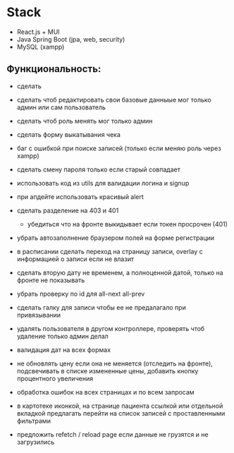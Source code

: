 # Stack
- React.js + MUI
- Java Spring Boot (jpa, web, security)
- MySQL (xampp)

## Функциональность:
- сделать 
- сделать чтоб редактировать свои базовые данныые мог только админ или сам пользователь
- сделать чтоб роль менять мог только админ
- сделать форму выкатывания чека

- баг с ошибкой при поиске записей (только если меняю роль через xampp)
- сделать смену пароля только если старый совпадает
- использовать код из utils для валидации логина и signup
- при апдейте использовать красивый alert
- сделать разделение на 403 и 401
    - убедиться что на фронте выкидывает если токен просрочен (401)
- убрать автозаполнение браузером полей на форме регистрации
- в расписании сделать переход на страницу записи, overlay с информацией о записи если не влазит
- сделать вторую дату не временем, а полноценной датой, только на фронте не показывать
- убрать проверку по id для all-next all-prev
- сделать галку для записи чтобы ее не предалагало при привязывании
- удалять пользователя в другом контроллере, проверять чтоб удаление только админ делал
- валидация дат на всех формах
- не обновлять цену если она не меняется (отследить на фронте), подсвечивать в списке измененные цены, добавить кнопку процентного увеличения
- обработка ошибок на всех страницах и по всем запросам
- в картотеке иконкой, на странице пациента ссылкой или отдельной вкладкой предлагать перейти на список записей с проставленными фильтрами
- предложить refetch / reload page если данные не грузятся и не загрузились